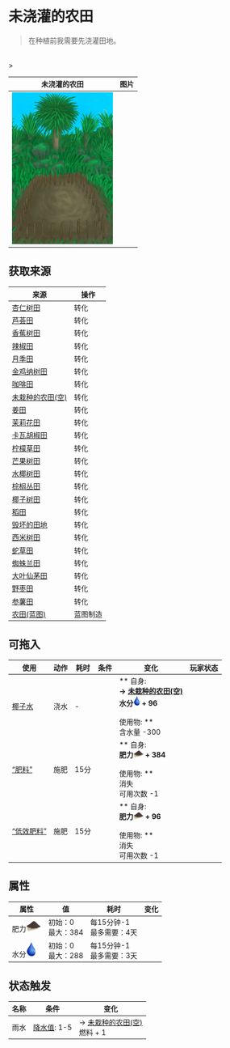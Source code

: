 # 未浇灌的农田  
> 在种植前我需要先浇灌田地。  
<br>  
>   
  
  未浇灌的农田  |   图片   
 ----  |  ----:   
   |  <img decoding="async" src="Sprite/CropPlot.png" href="a.md" style="max-width:300px;max-height:300px;">   
  
## 获取来源  
来源  |  操作  
----  |  ----  
[杏仁树田](CropPlotAlmondTree.md)  |  转化  
[芦荟田](CropPlotAloeVera.md)  |  转化  
[香蕉树田](CropPlotBananaTree.md)  |  转化  
[辣椒田](CropPlotChilies.md)  |  转化  
[月季田](CropPlotChinaRose.md)  |  转化  
[金鸡纳树田](CropPlotCinchonaTree.md)  |  转化  
[咖啡田](CropPlotCoffee.md)  |  转化  
[未栽种的农田(空)](CropPlotEmpty.md)  |  转化  
[姜田](CropPlotGinger.md)  |  转化  
[茉莉花田](CropPlotJasmine.md)  |  转化  
[卡瓦胡椒田](CropPlotKava.md)  |  转化  
[柠檬草田](CropPlotLemonGrass.md)  |  转化  
[芒果树田](CropPlotMangoTree.md)  |  转化  
[水椰树田](CropPlotNipaPalm.md)  |  转化  
[棕榈丛田](CropPlotPalmBush.md)  |  转化  
[椰子树田](CropPlotPalmTree.md)  |  转化  
[稻田](CropPlotRice.md)  |  转化  
[毁坏的田地](CropPlotRuined.md)  |  转化  
[西米树田](CropPlotSagoPalm.md)  |  转化  
[蛇草田](CropPlotSnakeGrass.md)  |  转化  
[蜘蛛兰田](CropPlotSpiderLily.md)  |  转化  
[大叶仙茅田](CropPlotWeevilLily.md)  |  转化  
[野枣田](CropPlotWildJujube.md)  |  转化  
[参薯田](CropPlotYam.md)  |  转化  
[农田(蓝图)](Bp_CropPlot.md)  |  蓝图制造  
## 可拖入  
使用  |  动作  |  耗时  |  条件  |  变化  |  玩家状态  
----  |  ----  |  ----  |  ----  |  ----  |  ----  
[椰子水](LQ_CoconutWater.md)  |  浇水<br>  |  -  |    |  ** 自身: **<br>→ [未栽种的农田(空)](CropPlotEmpty.md)<br>水分<img decoding="async" src="Sprite/Thirst.png" href="a.md" style="max-width:20px;max-height:20px;"> + 96<br><br>** 使用物: **<br>含水量  -300  |    
[“肥料”](tag_Fertilizer.md)  |  施肥<br>  |  15分  |    |  ** 自身: **<br>肥力<img decoding="async" src="Sprite/FineDirt.png" href="a.md" style="max-width:20px;max-height:20px;"> + 384<br><br>** 使用物: **<br>消失<br>可用次数  -1  |    
[“低效肥料”](tag_FertilizerWeak.md)  |  施肥<br>  |  15分  |    |  ** 自身: **<br>肥力<img decoding="async" src="Sprite/FineDirt.png" href="a.md" style="max-width:20px;max-height:20px;"> + 96<br><br>** 使用物: **<br>消失<br>可用次数  -1  |    
## 属性   
属性  |  值  |  耗时  |  变化  
----  |  ----  |  ----  |  ----  
肥力<img decoding="async" src="Sprite/FineDirt.png" href="a.md" style="max-width:30px;max-height:30px;">  |  初始：0<br>最大：384  |  每15分钟-1<br>最多需要：4天  |    
水分<img decoding="async" src="Sprite/Thirst.png" href="a.md" style="max-width:30px;max-height:30px;">  |  初始：0<br>最大：288  |  每15分钟-1<br>最多需要：3天  |    
## 状态触发  
名称  |  条件  |  变化  
----  |  ----  |  ----  
雨水  |  [降水值](RainValue.md): 1-5  |  → [未栽种的农田(空)](CropPlotEmpty.md)<br>燃料 + 1  
